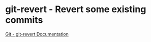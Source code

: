 # git-revert - Revert some existing commits

[Git - git-revert Documentation](https://git-scm.com/docs/git-revert)
